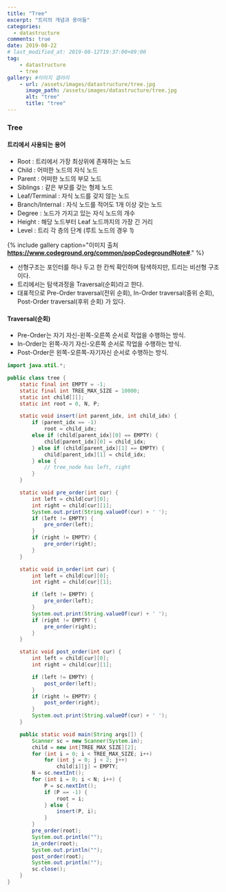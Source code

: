 ```yaml
---
title: "Tree"
excerpt: "트리의 개념과 용어들"
categories:
  - datastructure
comments: true
date: 2019-08-22
# last_modified_at: 2019-08-12T19:37:00+09:00
tag: 
    - datastructure
    - tree
gallery: #이미지 갤러리
    - url: /assets/images/datastructure/tree.jpg
      image_path: /assets/images/datastructure/tree.jpg
      alt: "tree"
      title: "tree"
---
```


### Tree

#### 트리에서 사용되는 용어
- Root : 트리에서 가장 최상위에 존재하는 노드
- Child : 어떠한 노드의 자식 노드
- Parent : 어떠한 노드의 부모 노드
- Siblings : 같은 부모를 갖는 형제 노드
- Leaf/Terminal : 자식 노드를 갖지 않는 노드
- Branch/Internal : 자식 노드를 적어도 1개 이상 갖는 노드
- Degree : 노드가 가지고 있는 자식 노드의 개수
- Height : 해당 노드부터 Leaf 노드까지의 가장 긴 거리
- Level : 트리 각 층의 단계 (루트 노드의 경우 1)

{% include gallery caption="이미지 출처 **https://www.codeground.org/common/popCodegroundNote#**."  %}

- 선형구조는 포인터를 하나 두고 한 칸씩 확인하며 탐색하지만, 트리는 비선형 구조이다.
- 트리에서는 탐색과정을 Traversal(순회)라고 한다.
- 대표적으로 Pre-Order traversal(전위 순회), In-Order traversal(중위 순회), Post-Order traversal(후위 순회) 가 있다.

#### Traversal(순회)
- Pre-Order는 자기 자신-왼쪽-오른쪽 순서로 작업을 수행하는 방식.
- In-Order는 왼쪽-자기 자신-오른쪽 순서로 작업을 수행하는 방식.
- Post-Order은 왼쪽-오른쪽-자기자신 순서로 수행하는 방식.

```java
import java.util.*;

public class tree {
	static final int EMPTY = -1;
	static final int TREE_MAX_SIZE = 10000;
	static int child[][];
	static int root = 0, N, P;

	static void insert(int parent_idx, int child_idx) {
		if (parent_idx == -1)
			root = child_idx;
		else if (child[parent_idx][0] == EMPTY) {
			child[parent_idx][0] = child_idx;
		} else if (child[parent_idx][1] == EMPTY) {
			child[parent_idx][1] = child_idx;
		} else {
			// tree_node has left, right
		}
	}

	static void pre_order(int cur) {
		int left = child[cur][0];
		int right = child[cur][1];
		System.out.print(String.valueOf(cur) + ' ');
		if (left != EMPTY) {
			pre_order(left);
		}
		if (right != EMPTY) {
			pre_order(right);
		}
	}

	static void in_order(int cur) {
		int left = child[cur][0];
		int right = child[cur][1];

		if (left != EMPTY) {
			pre_order(left);
		}
		System.out.print(String.valueOf(cur) + ' ');
		if (right != EMPTY) {
			pre_order(right);
		}
	}

	static void post_order(int cur) {
		int left = child[cur][0];
		int right = child[cur][1];

		if (left != EMPTY) {
			post_order(left);
		}
		if (right != EMPTY) {
			post_order(right);
		}
		System.out.print(String.valueOf(cur) + ' ');
	}

	public static void main(String args[]) {
		Scanner sc = new Scanner(System.in);
		child = new int[TREE_MAX_SIZE][2];
		for (int i = 0; i < TREE_MAX_SIZE; i++)
			for (int j = 0; j < 2; j++)
				child[i][j] = EMPTY;
		N = sc.nextInt();
		for (int i = 0; i < N; i++) {
			P = sc.nextInt();
			if (P == -1) {
				root = i;
			} else {
				insert(P, i);
			}
		}
		pre_order(root);
		System.out.println("");
		in_order(root);
		System.out.println("");
		post_order(root);
		System.out.println("");
		sc.close();
	}
}
```